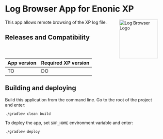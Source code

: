 # Log Browser App for Enonic XP

<img align="right" alt="Log Browser Logo" src="https://rawgithub.com/aro/app-logbrowser/master/src/main/resources/assets/img/logbrowser.svg" width="128">

This app allows remote browsing of the XP log file.


## Releases and Compatibility

| App version | Required XP version |
| ----------- | ------------------- |
| TO | DO |


## Building and deploying

Build this application from the command line. Go to the root of the project and enter:

    ./gradlew clean build

To deploy the app, set `$XP_HOME` environment variable and enter:

    ./gradlew deploy

